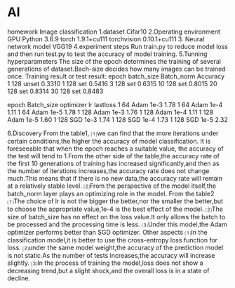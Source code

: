 # AI
homework
Image classification
1.dataset
Cifar10
2.Operating environment
GPU
Python 3.6.9
torch 1.9.1+cu111
torchvision 0.10.1+cu111
3. Neural network model
VGG19
4.experiment steps
Run train.py to reduce model loss and then run test.py to test the accuracy of model training.
5.Tunning hyperparameters
The size of the epoch determines the training of several generations of dataset.Bach-size decides how many images can be trained once.
Training result or test result:
epoch	batch_size	Batch_norm	Accuracy
1	128	unset	0.3310
1	128	set	0.5416
3	128	set	0.6315
10	128	set	0.8015
20	128	set	0.8314
30	128	set	0.8483

epoch	Batch_size	optimizer	lr	lastloss
1	64	Adam	1e-3	1.78
1	64	Adam	1e-4	1.11
1	64	Adam	1e-5	1.78
1	128	Adam	1e-3	1.76
1	128	Adam	1e-4	1.11
1	128	Adam	1e-5	1.60
1	128	SGD	1e-3	1.74
1	128	SGD	1e-4	1.73
1	128	SGD	1e-5	2.32

6.Discovery
From the table1,
⑴we can find that the more iterations under certain conditions,the higher the accuracy of model classification. It is foreseeable that when the epoch reaches a suitable value, the accuracy of the test will tend to 1.From the other side of the table,the accuracy rate of the first 10 generations of training has increased significantly,and then as the number of iterations increases,the accuracy rate does not change much.This means that if there is no new data,the accuracy rate will remain at a relatively stable level.
⑵From the perspective of the model itself,the batch_norm layer plays an optimizing role in the model.
From the table2
⑴The choice of lr is not the bigger the better,nor the smaller the better,but to choose the appropriate value,1e-4 is the best effect of the model.
⑵The size of batch_size has no effect on the loss value.It only allows the batch to be processed and the processing time is less.
⑶Under this model,the Adam optimizer performs better than SGD optimizer.
Other aspects
⑴In the classification model,it is better to use the cross-entropy loss function for loss.
⑵under the same model weight,the accuracy of the prediction model is not static.As the number of tests increases,the accuracy will increase slightly.
⑶In the process of training the model,loss does not show a decreasing trend,but a slight shock,and the overall loss is in a state of decline.

